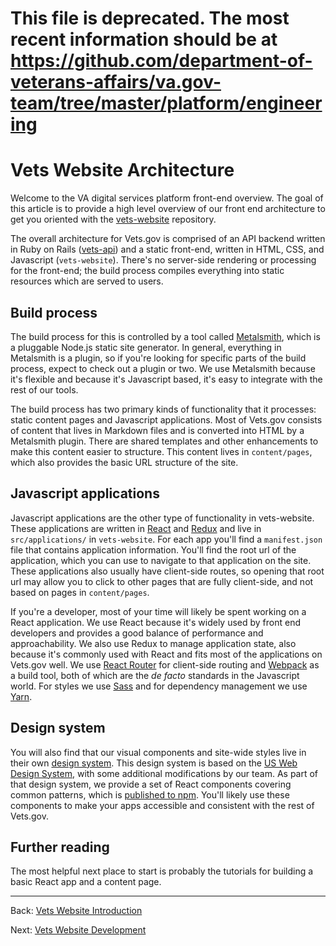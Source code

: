 # This file is deprecated. The most recent information should be at https://github.com/department-of-veterans-affairs/va.gov-team/tree/master/platform/engineering

# Vets Website Architecture

Welcome to the VA digital services platform front-end overview. The goal of this article is to provide a high level overview of our front end architecture to get you oriented with the [vets-website](https://github.com/department-of-veterans-affairs/vets-website) repository.

The overall architecture for Vets.gov is comprised of an API backend written in Ruby on Rails ([vets-api](https://github.com/department-of-veterans-affairs/vets-api)) and a static front-end, written in HTML, CSS, and Javascript (`vets-website`). There's no server-side rendering or processing for the front-end; the build process compiles everything into static resources which are served to users.

## Build process

The build process for this is controlled by a tool called [Metalsmith](http://www.metalsmith.io/), which is a pluggable Node.js static site generator. In general, everything in Metalsmith is a plugin, so if you're looking for specific parts of the build process, expect to check out a plugin or two. We use Metalsmith because it's flexible and because it's Javascript based, it's easy to integrate with the rest of our tools.

The build process has two primary kinds of functionality that it processes: static content pages and Javascript applications. Most of Vets.gov consists of content that lives in Markdown files and is converted into HTML by a Metalsmith plugin. There are shared templates and other enhancements to make this content easier to structure. This content lives in `content/pages`, which also provides the basic URL structure of the site.

## Javascript applications

Javascript applications are the other type of functionality in vets-website. These applications are written in [React](https://reactjs.org/) and [Redux](https://redux.js.org/) and live in `src/applications/` in `vets-website`. For each app you'll find a `manifest.json` file that contains application information. You'll find the root url of the application, which you can use to navigate to that application on the site. These applications also usually have client-side routes, so opening that root url may allow you to click to other pages that are fully client-side, and not based on pages in `content/pages`.

If you're a developer, most of your time will likely be spent working on a React application. We use React because it's widely used by front end developers and provides a good balance of performance and approachability. We also use Redux to manage application state, also because it's commonly used with React and fits most of the applications on Vets.gov well. We use [React Router](https://reacttraining.com/react-router/) for client-side routing and [Webpack](https://webpack.js.org/) as a build tool, both of which are the *de facto* standards in the Javascript world. For styles we use [Sass](https://sass-lang.com/) and for dependency management we use [Yarn](https://yarnpkg.com/en/).

## Design system

You will also find that our visual components and site-wide styles live in their own [design system](https://design.va.gov). This design system is based on the [US Web Design System](https://designsystem.digital.gov/), with some additional modifications by our team. As part of that design system, we provide a set of React components covering common patterns, which is [published to npm](https://www.npmjs.com/package/@department-of-veterans-affairs/formation). You'll likely use these components to make your apps accessible and consistent with the rest of Vets.gov.

## Further reading

The most helpful next place to start is probably the tutorials for building a basic React app and a content page.

<hr>

Back: [Vets Website Introduction](README.md)

Next: [Vets Website Development](development.md)
